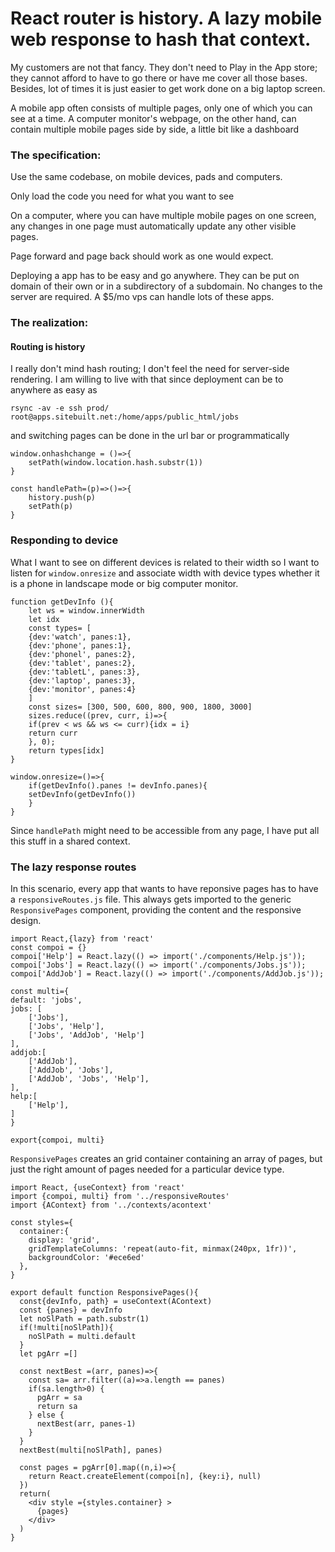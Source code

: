 # React router is history. A lazy mobile web response to hash that context.

My customers are not that fancy. They don't need to Play in the App store; they cannot afford to have to go there or have me cover all those bases. Besides, lot of times it is just easier to get work done on a big laptop screen.

A mobile app often consists of multiple pages, only one of which you can see at a time. A computer monitor's webpage, on the other hand, can contain multiple mobile pages side by side, a little bit like a dashboard

### The specification:

Use the same codebase, on mobile devices, pads and computers. 

Only load the code you need for what you want to see

On a computer, where you can have multiple mobile pages on one screen, any changes in one page must automatically update any other visible pages. 

Page forward and page back should work as one would expect. 

Deploying a app has to be easy and go anywhere. They can be put on domain of their own or in a subdirectory of a subdomain. No changes to the server are required. A $5/mo vps can handle lots of these apps.

### The realization: 

#### Routing is history

I really don't mind hash routing; I don't feel the need for server-side rendering. I am willing to live with that since deployment can be to anywhere as easy as

    rsync -av -e ssh prod/ root@apps.sitebuilt.net:/home/apps/public_html/jobs

and switching pages can be done in  the url bar or programmatically

    window.onhashchange = ()=>{
        setPath(window.location.hash.substr(1))
    }
    
    const handlePath=(p)=>()=>{
        history.push(p)
        setPath(p)
    }

### Responding to device

What I want to see on different devices is related to their width so I want  to listen for `window.onresize` and associate width with device types whether it is a phone in landscape mode or  big computer monitor.

    function getDevInfo (){
        let ws = window.innerWidth
        let idx
        const types= [
        {dev:'watch', panes:1}, 
        {dev:'phone', panes:1}, 
        {dev:'phonel', panes:2}, 
        {dev:'tablet', panes:2}, 
        {dev:'tabletL', panes:3}, 
        {dev:'laptop', panes:3}, 
        {dev:'monitor', panes:4} 
        ]
        const sizes= [300, 500, 600, 800, 900, 1800, 3000]
        sizes.reduce((prev, curr, i)=>{ 
        if(prev < ws && ws <= curr){idx = i}
        return curr 
        }, 0);
        return types[idx]
    }

    window.onresize=()=>{
        if(getDevInfo().panes != devInfo.panes){
        setDevInfo(getDevInfo())
        }
    }

Since `handlePath` might need to be accessible from any page, I have put all this stuff in a shared context. 

### The lazy response routes

In this scenario, every app that wants to have reponsive pages has to have a `responsiveRoutes.js` file. This always gets imported to the generic `ResponsivePages` component, providing the content and the responsive design.

    import React,{lazy} from 'react'
    const compoi = {}
    compoi['Help'] = React.lazy(() => import('./components/Help.js'));
    compoi['Jobs'] = React.lazy(() => import('./components/Jobs.js'));
    compoi['AddJob'] = React.lazy(() => import('./components/AddJob.js'));

    const multi={
    default: 'jobs',
    jobs: [
        ['Jobs'],
        ['Jobs', 'Help'],
        ['Jobs', 'AddJob', 'Help']
    ],
    addjob:[
        ['AddJob'],
        ['AddJob', 'Jobs'],
        ['AddJob', 'Jobs', 'Help'],
    ],
    help:[
        ['Help'],
    ]
    }

    export{compoi, multi}

`ResponsivePages` creates an grid container containing an array of pages, but just the right amount of pages needed for a particular device type.

    import React, {useContext} from 'react'
    import {compoi, multi} from '../responsiveRoutes'
    import {AContext} from '../contexts/acontext'

    const styles={
      container:{
        display: 'grid',
        gridTemplateColumns: 'repeat(auto-fit, minmax(240px, 1fr))',
        backgroundColor: '#ece6ed'
      },
    }

    export default function ResponsivePages(){
      const{devInfo, path} = useContext(AContext)
      const {panes} = devInfo
      let noSlPath = path.substr(1)
      if(!multi[noSlPath]){
        noSlPath = multi.default
      }
      let pgArr =[]

      const nextBest =(arr, panes)=>{
        const sa= arr.filter((a)=>a.length == panes)
        if(sa.length>0) {
          pgArr = sa
          return sa
        } else {
          nextBest(arr, panes-1)
        }
      }
      nextBest(multi[noSlPath], panes)

      const pages = pgArr[0].map((n,i)=>{
        return React.createElement(compoi[n], {key:i}, null)
      })
      return(
        <div style ={styles.container} >
          {pages}
        </div>    
      )
    }






